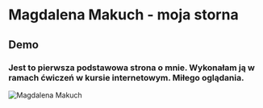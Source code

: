 # Magdalena Makuch - moja storna

## Demo

### Jest to pierwsza podstawowa strona o mnie. Wykonałam ją w ramach ćwiczeń w kursie internetowym. Miłego oglądania.

![Magdalena Makuch](https://i.postimg.cc/cHMcqq9k/mmakuch.jpg)
